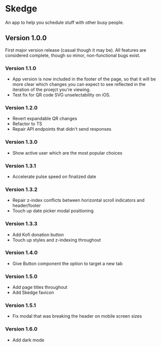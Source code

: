 # Skedge
An app to help you schedule stuff with other busy people.

## Version 1.0.0

First major version release (casual though it may be).  All features are considered complete, though so minor, non-functional bugs exist.

### Version 1.1.0

- App version is now included in the footer of the page, so that it will be more clear which changes you can expect to see reflected in the iteration of the proejct you're viewing.
- Test fix for QR code SVG unselectability on iOS.

### Version 1.2.0

- Revert expandable QR changes
- Refactor to TS
- Repair API endpoints that didn't send responses

### Version 1.3.0

- Show active user which are the most popular choices

### Version 1.3.1

- Accelerate pulse speed on finalized date

### Version 1.3.2

- Repair z-index conflicts between horizontal scroll indicators and header/footer
- Touch up date picker modal positioning

### Version 1.3.3

- Add Kofi donation button
- Touch up styles and z-indexing throughout

### Version 1.4.0

- Give Button component the option to target a new tab

### Version 1.5.0

- Add page titles throughout
- Add Skedge favicon

### Version 1.5.1

- Fix modal that was breaking the header on mobile screen sizes

### Version 1.6.0

- Add dark mode
